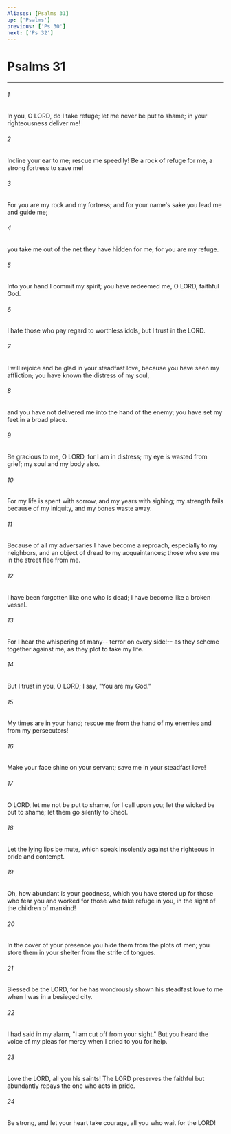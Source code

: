 ```yaml
---
Aliases: [Psalms 31]
up: ['Psalms']
previous: ['Ps 30']
next: ['Ps 32']
---
```

# Psalms 31
***



###### 1 
In you, O LORD, do I take refuge; let me never be put to shame; in your righteousness deliver me! 

###### 2 
Incline your ear to me; rescue me speedily! Be a rock of refuge for me, a strong fortress to save me! 

###### 3 
For you are my rock and my fortress; and for your name's sake you lead me and guide me; 

###### 4 
you take me out of the net they have hidden for me, for you are my refuge. 

###### 5 
Into your hand I commit my spirit; you have redeemed me, O LORD, faithful God. 

###### 6 
I hate those who pay regard to worthless idols, but I trust in the LORD. 

###### 7 
I will rejoice and be glad in your steadfast love, because you have seen my affliction; you have known the distress of my soul, 

###### 8 
and you have not delivered me into the hand of the enemy; you have set my feet in a broad place. 

###### 9 
Be gracious to me, O LORD, for I am in distress; my eye is wasted from grief; my soul and my body also. 

###### 10 
For my life is spent with sorrow, and my years with sighing; my strength fails because of my iniquity, and my bones waste away. 

###### 11 
Because of all my adversaries I have become a reproach, especially to my neighbors, and an object of dread to my acquaintances; those who see me in the street flee from me. 

###### 12 
I have been forgotten like one who is dead; I have become like a broken vessel. 

###### 13 
For I hear the whispering of many-- terror on every side!-- as they scheme together against me, as they plot to take my life. 

###### 14 
But I trust in you, O LORD; I say, "You are my God." 

###### 15 
My times are in your hand; rescue me from the hand of my enemies and from my persecutors! 

###### 16 
Make your face shine on your servant; save me in your steadfast love! 

###### 17 
O LORD, let me not be put to shame, for I call upon you; let the wicked be put to shame; let them go silently to Sheol. 

###### 18 
Let the lying lips be mute, which speak insolently against the righteous in pride and contempt. 

###### 19 
Oh, how abundant is your goodness, which you have stored up for those who fear you and worked for those who take refuge in you, in the sight of the children of mankind! 

###### 20 
In the cover of your presence you hide them from the plots of men; you store them in your shelter from the strife of tongues. 

###### 21 
Blessed be the LORD, for he has wondrously shown his steadfast love to me when I was in a besieged city. 

###### 22 
I had said in my alarm, "I am cut off from your sight." But you heard the voice of my pleas for mercy when I cried to you for help. 

###### 23 
Love the LORD, all you his saints! The LORD preserves the faithful but abundantly repays the one who acts in pride. 

###### 24 
Be strong, and let your heart take courage, all you who wait for the LORD!

